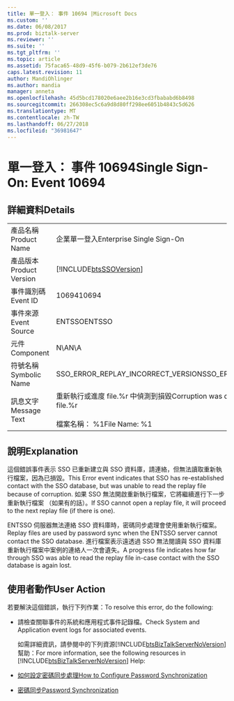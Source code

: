 ```yaml
---
title: 單一登入： 事件 10694 |Microsoft Docs
ms.custom: ''
ms.date: 06/08/2017
ms.prod: biztalk-server
ms.reviewer: ''
ms.suite: ''
ms.tgt_pltfrm: ''
ms.topic: article
ms.assetid: 75faca65-48d9-45f6-b079-2b612ef3de76
caps.latest.revision: 11
author: MandiOhlinger
ms.author: mandia
manager: anneta
ms.openlocfilehash: 45d5bcd178020e6aee2b16e3cd3fbababd6b8498
ms.sourcegitcommit: 266308ec5c6a9d8d80ff298ee6051b4843c5d626
ms.translationtype: MT
ms.contentlocale: zh-TW
ms.lasthandoff: 06/27/2018
ms.locfileid: "36981647"
---
```

# <a name="single-sign-on-event-10694"></a><span data-ttu-id="bad2c-102">單一登入： 事件 10694</span><span class="sxs-lookup"><span data-stu-id="bad2c-102">Single Sign-On: Event 10694</span></span>
## <a name="details"></a><span data-ttu-id="bad2c-103">詳細資料</span><span class="sxs-lookup"><span data-stu-id="bad2c-103">Details</span></span>  

|                 |                                                                                     |
|-----------------|-------------------------------------------------------------------------------------|
|  <span data-ttu-id="bad2c-104">產品名稱</span><span class="sxs-lookup"><span data-stu-id="bad2c-104">Product Name</span></span>   |                              <span data-ttu-id="bad2c-105">企業單一登入</span><span class="sxs-lookup"><span data-stu-id="bad2c-105">Enterprise Single Sign-On</span></span>                              |
| <span data-ttu-id="bad2c-106">產品版本</span><span class="sxs-lookup"><span data-stu-id="bad2c-106">Product Version</span></span> |             [!INCLUDE[btsSSOVersion](../includes/btsssoversion-md.md)]              |
|    <span data-ttu-id="bad2c-107">事件識別碼</span><span class="sxs-lookup"><span data-stu-id="bad2c-107">Event ID</span></span>     |                                        <span data-ttu-id="bad2c-108">10694</span><span class="sxs-lookup"><span data-stu-id="bad2c-108">10694</span></span>                                        |
|  <span data-ttu-id="bad2c-109">事件來源</span><span class="sxs-lookup"><span data-stu-id="bad2c-109">Event Source</span></span>   |                                       <span data-ttu-id="bad2c-110">ENTSSO</span><span class="sxs-lookup"><span data-stu-id="bad2c-110">ENTSSO</span></span>                                        |
|    <span data-ttu-id="bad2c-111">元件</span><span class="sxs-lookup"><span data-stu-id="bad2c-111">Component</span></span>    |                                         <span data-ttu-id="bad2c-112">N\A</span><span class="sxs-lookup"><span data-stu-id="bad2c-112">N\A</span></span>                                         |
|  <span data-ttu-id="bad2c-113">符號名稱</span><span class="sxs-lookup"><span data-stu-id="bad2c-113">Symbolic Name</span></span>  |                         <span data-ttu-id="bad2c-114">SSO_ERROR_REPLAY_INCORRECT_VERSION</span><span class="sxs-lookup"><span data-stu-id="bad2c-114">SSO_ERROR_REPLAY_INCORRECT_VERSION</span></span>                          |
|  <span data-ttu-id="bad2c-115">訊息文字</span><span class="sxs-lookup"><span data-stu-id="bad2c-115">Message Text</span></span>   | <span data-ttu-id="bad2c-116">重新執行或進度 file.%r 中偵測到損毀</span><span class="sxs-lookup"><span data-stu-id="bad2c-116">Corruption was detected in the replay or progress file.%r</span></span><br /><br /> <span data-ttu-id="bad2c-117">檔案名稱： %1</span><span class="sxs-lookup"><span data-stu-id="bad2c-117">File Name: %1</span></span> |

## <a name="explanation"></a><span data-ttu-id="bad2c-118">說明</span><span class="sxs-lookup"><span data-stu-id="bad2c-118">Explanation</span></span>  
 <span data-ttu-id="bad2c-119">這個錯誤事件表示 SSO 已重新建立與 SSO 資料庫，請連絡，但無法讀取重新執行檔案，因為已損毀。</span><span class="sxs-lookup"><span data-stu-id="bad2c-119">This Error event indicates that SSO has re-established contact with the SSO database, but was unable to read the replay file because of corruption.</span></span> <span data-ttu-id="bad2c-120">如果 SSO 無法開啟重新執行檔案，它將繼續進行下一步 重新執行檔案 （如果有的話）。</span><span class="sxs-lookup"><span data-stu-id="bad2c-120">If SSO cannot open a replay file, it will proceed to the next replay file (if there is one).</span></span>  

 <span data-ttu-id="bad2c-121">ENTSSO 伺服器無法連絡 SSO 資料庫時，密碼同步處理會使用重新執行檔案。</span><span class="sxs-lookup"><span data-stu-id="bad2c-121">Replay files are used by password sync when the ENTSSO server cannot contact the SSO database.</span></span> <span data-ttu-id="bad2c-122">進行檔案表示遠透過 SSO 無法閱讀與 SSO 資料庫重新執行檔案中案例的連絡人一次會遺失。</span><span class="sxs-lookup"><span data-stu-id="bad2c-122">A progress file indicates how far through SSO was able to read the replay file in-case contact with the SSO database is again lost.</span></span>  

## <a name="user-action"></a><span data-ttu-id="bad2c-123">使用者動作</span><span class="sxs-lookup"><span data-stu-id="bad2c-123">User Action</span></span>  
 <span data-ttu-id="bad2c-124">若要解決這個錯誤，執行下列作業：</span><span class="sxs-lookup"><span data-stu-id="bad2c-124">To resolve this error, do the following:</span></span>  

- <span data-ttu-id="bad2c-125">請檢查關聯事件的系統和應用程式事件記錄檔。</span><span class="sxs-lookup"><span data-stu-id="bad2c-125">Check System and Application event logs for associated events.</span></span>  

  <span data-ttu-id="bad2c-126">如需詳細資訊，請參閱中的下列資源[!INCLUDE[btsBizTalkServerNoVersion](../includes/btsbiztalkservernoversion-md.md)]幫助：</span><span class="sxs-lookup"><span data-stu-id="bad2c-126">For more information, see the following resources in [!INCLUDE[btsBizTalkServerNoVersion](../includes/btsbiztalkservernoversion-md.md)] Help:</span></span>  

- [<span data-ttu-id="bad2c-127">如何設定密碼同步處理</span><span class="sxs-lookup"><span data-stu-id="bad2c-127">How to Configure Password Synchronization</span></span>](../core/how-to-configure-password-synchronization.md)  

- [<span data-ttu-id="bad2c-128">密碼同步</span><span class="sxs-lookup"><span data-stu-id="bad2c-128">Password Synchronization</span></span>](../core/password-synchronization2.md)
